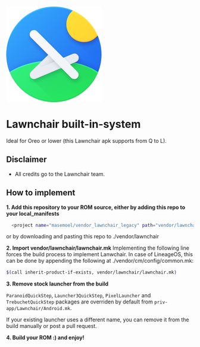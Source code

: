 ![Lawnchair](https://github.com/LawnchairLauncher/Lawnchair/raw/alpha/icon.png "Lawnchair")

# Lawnchair built-in-system
Ideal for Oreo or lower (this Lawnchair apk supports from Q to L).

## Disclaimer
- All credits go to the Lawnchair team.

## How to implement
**1. Add this repository to your ROM source, either by adding this repo to your local_manifests**

```bash
  <project name="masemoel/vendor_lawnchair_legacy" path="vendor/lawnchair" remote="github" revision="master" />
```
  or by downloading and pasting this repo to ./vendor/lawnchair

**2. Import vendor/lawnchair/lawnchair.mk**
Implementing the following line forces the build process to implement Lanwchair.
In case of LineageOS, this can be done by appending the following at ./vendor/cm/config/common.mk:
```bash
$(call inherit-product-if-exists, vendor/lawnchair/lawnchair.mk)
```

**3. Remove stock launcher from the build**

`ParanoidQuickStep`, `Launcher3QuickStep`, `PixelLauncher` and `TrebuchetQuickStep` packages are overriden by default from `priv-app/Lawnchair/Android.mk`.

If your existing launcher uses a different name, you can remove it from the build manually or post a pull request.

**4. Build your ROM :) and enjoy!**
